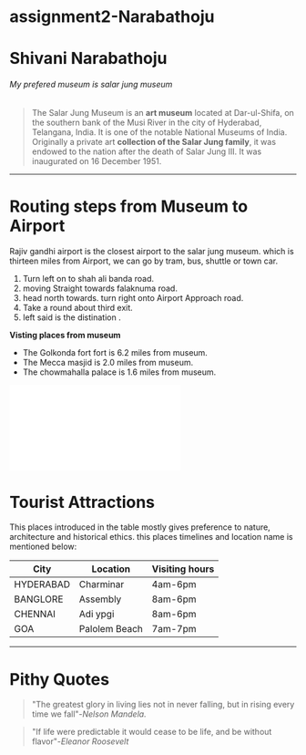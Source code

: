 # assignment2-Narabathoju 
# Shivani Narabathoju
###### My prefered museum is salar jung museum
> The Salar Jung Museum is an **art museum** located at Dar-ul-Shifa, on the southern bank of the Musi River in the city of Hyderabad, Telangana, India. It is one of the notable National Museums of India. Originally a private art __collection of the Salar Jung family__, it was endowed to the nation after the death of Salar Jung III. It was inaugurated on 16 December 1951.
***
# Routing steps from Museum to Airport
Rajiv gandhi airport is the closest airport to the salar jung museum.
which is thirteen miles from Airport, we can go by tram, bus, shuttle or town car.
1. Turn left on to shah ali banda road.
2. moving Straight towards falaknuma road.
3. head north towards. turn right onto Airport Approach road.
4. Take a round about third exit.
5. left said is the distination .

**Visting places from museum**
- The Golkonda fort fort is 6.2 miles from museum.
- The Mecca masjid is 2.0 miles from museum.
- The chowmahalla palace is 1.6 miles from museum.

![Aboutme](Aboutme.md)

# Tourist Attractions
This places introduced in the table mostly gives preference to nature, architecture and historical ethics. this places timelines and location name is mentioned below:

|City|Location|Visiting hours|
|---|---------|--------------|
|HYDERABAD|Charminar|4am-6pm |
|BANGLORE|Assembly |8am-6pm  |
|CHENNAI|Adi ypgi  |8am-6pm  |
|GOA | Palolem Beach| 7am-7pm|
-----
# Pithy Quotes
>"The greatest glory in living lies not in never falling, but in rising every time we fall"-*Nelson Mandela.*

>"If life were predictable it would cease to be life, and be without flavor"-*Eleanor Roosevelt*
